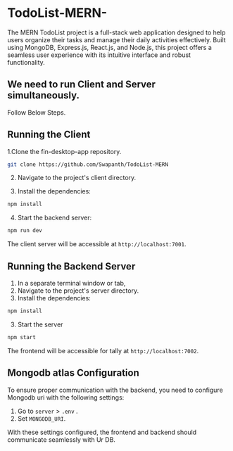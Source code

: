 # TodoList-MERN-
The MERN TodoList project is a full-stack web application designed to help users organize their tasks and manage their daily activities effectively. Built using MongoDB, Express.js, React.js, and Node.js, this project offers a seamless user experience with its intuitive interface and robust functionality.


## We need to run Client and Server simultaneously.
Follow Below Steps.

## Running the Client

1.Clone the fin-desktop-app repository.
 ```bash
 git clone https://github.com/Swapanth/TodoList-MERN
```

2. Navigate to the project's client directory.

3. Install the dependencies:

```bash
npm install
```

4. Start the backend server:

```bash
npm run dev
```

The client server will be accessible at `http://localhost:7001`.

## Running the Backend Server

1. In a separate terminal window or tab,
2.  Navigate to the project's server directory.
3.  Install the dependencies:

```bash
npm install
```
3. Start the server 
```bash
npm start
```

The frontend will be accessible for tally at `http://localhost:7002`.

## Mongodb atlas Configuration

To ensure proper communication with the backend, you need to configure Mongodb uri with the following settings:

1. Go to `server` > `.env` .
2. Set `MONGODB_URI`.

With these settings configured, the frontend and backend should communicate seamlessly with Ur DB.

